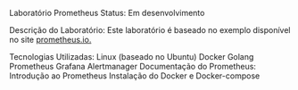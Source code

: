 Laboratório Prometheus
Status: Em desenvolvimento

Descrição do Laboratório:
Este laboratório é baseado no exemplo disponível no site [prometheus.io.](https://prometheus.io/)

Tecnologias Utilizadas:
Linux (baseado no Ubuntu)
Docker
Golang
Prometheus
Grafana
Alertmanager
Documentação do Prometheus:
Introdução ao Prometheus
Instalação do Docker e Docker-compose
